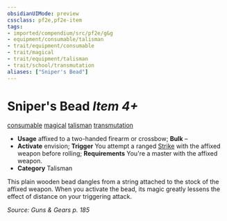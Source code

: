 ```yaml
---
obsidianUIMode: preview
cssclass: pf2e,pf2e-item
tags:
- imported/compendium/src/pf2e/g&g
- equipment/consumable/talisman
- trait/equipment/consumable
- trait/magical
- trait/equipment/talisman
- trait/school/transmutation
aliases: ["Sniper's Bead"]
---
```

# Sniper's Bead *Item 4+*  
[consumable](consumable.md)  [magical](magical.md)  [talisman](talisman.md)  [transmutation](transmutation.md)  

- **Usage** affixed to a two-handed firearm or crossbow; **Bulk** –
- **Activate** envision; **Trigger** You attempt a ranged [Strike](strike.md) with the affixed weapon before rolling; **Requirements** You're a master with the affixed weapon.
- **Category** Talisman

This plain wooden bead dangles from a string attached to the stock of the affixed weapon. When you activate the bead, its magic greatly lessens the effect of distance on your triggering attack.

*Source: Guns & Gears p. 185*